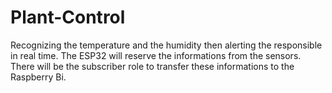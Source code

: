 # Plant-Control 
Recognizing the temperature and the humidity then alerting the responsible in real time. The ESP32 will reserve the informations from the sensors. There will be the subscriber role to transfer these informations to the Raspberry Bi.
